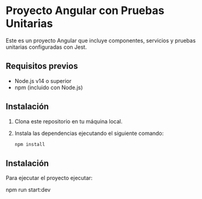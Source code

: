 # Proyecto Angular con Pruebas Unitarias

Este es un proyecto Angular que incluye componentes, servicios y pruebas unitarias configuradas con Jest.

## Requisitos previos

- Node.js v14 o superior
- npm (incluido con Node.js)

## Instalación

1. Clona este repositorio en tu máquina local.
2. Instala las dependencias ejecutando el siguiente comando:

   ```bash
   npm install

## Instalación

Para ejecutar el proyecto ejecutar:

   npm run start:dev